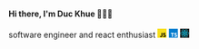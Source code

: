 #### Hi there, I'm Duc Khue  👋👋👋
software engineer and react enthusiast
![](./javascript.png)
![](./typescript.png)
![](./react.png)

